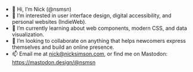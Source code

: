 - 👋 Hi, I’m Nick (@nsmsn)
- 👀 I’m interested in user interface design, digital accessibility, and personal websites (IndieWeb).
- 🌱 I’m currently learning about web components, modern CSS, and data visualization.
- 💞️ I’m looking to collaborate on anything that helps newcomers express themselves and build an online presence.
- 📫 Email me at nick@nicksimson.com, or find me on Mastodon: https://mastodon.design/@nsmsn
